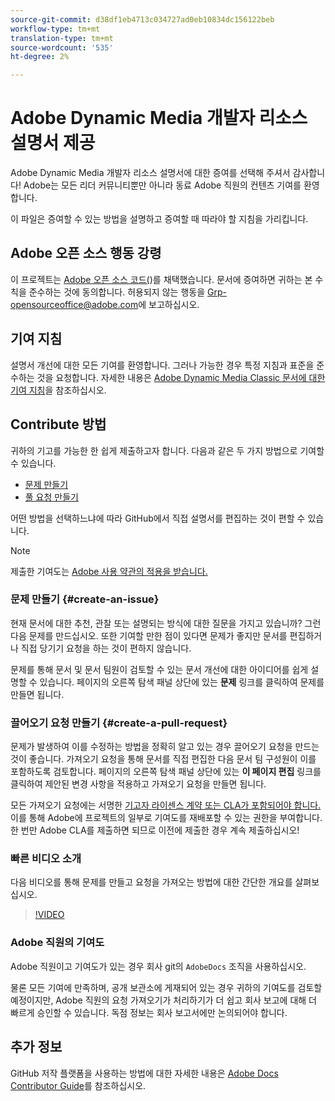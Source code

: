```yaml
---
source-git-commit: d38df1eb4713c034727ad0eb10834dc156122beb
workflow-type: tm+mt
translation-type: tm+mt
source-wordcount: '535'
ht-degree: 2%

---
```

# Adobe Dynamic Media 개발자 리소스 설명서 제공

Adobe Dynamic Media 개발자 리소스 설명서에 대한 증여를 선택해 주셔서 감사합니다! Adobe는 모든 리더 커뮤니티뿐만 아니라 동료 Adobe 직원의 컨텐츠 기여를 환영합니다.

이 파일은 증여할 수 있는 방법을 설명하고 증여할 때 따라야 할 지침을 가리킵니다.

## Adobe 오픈 소스 행동 강령

이 프로젝트는 [Adobe 오픈 소스 코드(](code-of-conduct.md))를 채택했습니다. 문서에 증여하면 귀하는 본 수칙을 준수하는 것에 동의합니다. 허용되지 않는 행동을 [Grp-opensourceoffice@adobe.com](mailto:Grp-opensourceoffice@adobe.com)에 보고하십시오.

## 기여 지침

설명서 개선에 대한 모든 기여를 환영합니다. 그러나 가능한 경우 특정 지침과 표준을 준수하는 것을 요청합니다. 자세한 내용은 [Adobe Dynamic Media Classic 문서에 대한 기여 지침](guidelines.md)을 참조하십시오.

## Contribute 방법

귀하의 기고를 가능한 한 쉽게 제출하고자 합니다. 다음과 같은 두 가지 방법으로 기여할 수 있습니다.

* [문제 만들기](#create-an-issue)
* [풀 요청 만들기](#create-a-pull-request)

어떤 방법을 선택하느냐에 따라 GitHub에서 직접 설명서를 편집하는 것이 편할 수 있습니다.

>[!NOTE]
>
>제출한 기여도는 [Adobe 사용 약관의 적용을 받습니다.](https://www.adobe.com/legal/terms.html)

### 문제 만들기 {#create-an-issue}

현재 문서에 대한 추천, 관찰 또는 설명되는 방식에 대한 질문을 가지고 있습니까? 그런 다음 문제를 만드십시오. 또한 기여할 만한 점이 있다면 문제가 좋지만 문서를 편집하거나 직접 당기기 요청을 하는 것이 편하지 않습니다.

문제를 통해 문서 및 문서 팀원이 검토할 수 있는 문서 개선에 대한 아이디어를 쉽게 설명할 수 있습니다. 페이지의 오른쪽 탐색 패널 상단에 있는 **문제** 링크를 클릭하여 문제를 만들면 됩니다.

### 끌어오기 요청 만들기 {#create-a-pull-request}

문제가 발생하여 이를 수정하는 방법을 정확히 알고 있는 경우 끌어오기 요청을 만드는 것이 좋습니다. 가져오기 요청을 통해 문서를 직접 편집한 다음 문서 팀 구성원이 이를 포함하도록 검토합니다. 페이지의 오른쪽 탐색 패널 상단에 있는 **이 페이지 편집** 링크를 클릭하여 제안된 변경 사항을 적용하고 가져오기 요청을 만들면 됩니다.

모든 가져오기 요청에는 서명한 [기고자 라이센스 계약 또는 CLA가 포함되어야 합니다.](https://opensource.adobe.com/cla.html)  이를 통해 Adobe에 프로젝트의 일부로 기여도를 재배포할 수 있는 권한을 부여합니다. 한 번만 Adobe CLA를 제출하면 되므로 이전에 제출한 경우 계속 제출하십시오!

### 빠른 비디오 소개

다음 비디오를 통해 문제를 만들고 요청을 가져오는 방법에 대한 간단한 개요를 살펴보십시오.

>[!VIDEO](https://video.tv.adobe.com/v/27069)

### Adobe 직원의 기여도

Adobe 직원이고 기여도가 있는 경우 회사 git의 `AdobeDocs` 조직을 사용하십시오.

물론 모든 기여에 만족하며, 공개 보관소에 게재되어 있는 경우 귀하의 기여도를 검토할 예정이지만, Adobe 직원의 요청 가져오기가 처리하기가 더 쉽고 회사 보고에 대해 더 빠르게 승인할 수 있습니다. 독점 정보는 회사 보고서에만 논의되어야 합니다.

## 추가 정보

GitHub 저작 플랫폼을 사용하는 방법에 대한 자세한 내용은 [Adobe Docs Contributor Guide](https://experienceleague.adobe.com/docs/contributor/contributor-guide/introduction.html)를 참조하십시오.
